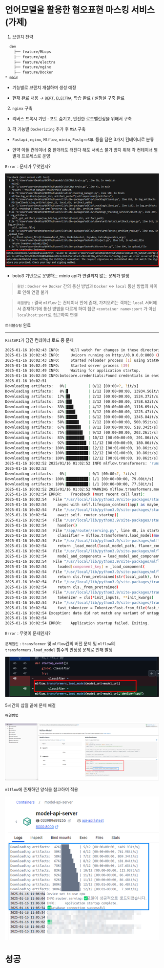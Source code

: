 # 언어모델을 활용한 혐오표현 마스킹 서비스(가제)

1. 브랜치 전략 

```bash
  dev
    ├── feature/MLops
    ├── feature/api
    ├── feature/electra
    ├── feature/nginx
    ├── feature/Docker
* main
```

- 기능별로 브랜치 개설하며 생성 예정

- 현재 완료 내용 → `BERT`, `ELECTRA`, 학습 완료 / 실험실 구축 완료

2. `nginx` 구축 

- 리버스 프록시 기반 : 포트 숨기고, 안전한 로드밸런싱을 위해서 구축 


3. 각 기능별 `Dockerizing` 추가 후 `MSA` 구축 
- `Fastapi`, `nginx`, `Mlflow`, `minio`, `PostgreSQL` 등을 담은 3가지 컨테이너로 분류 

- 만약 이들 컨테이너 중 한개라도 터진다 해도 서비스 불가 방지 위해 각 컨테이너 별 별개 프로세스로 운영 



`Error` : 문제가 무엇인지? 

![alt text](./image/image.png)

- boto3 기반으로 운영하는 minio api가 연결되지 않는 문제가 발생 

>`원인` : `Docker` ↔ `Docker` 간의 통신 방법과 `Docker` ↔ `local` 통신 방법의 차이로 인해 연결 불가 

> `해결방법` : 결국 `mlflow` 는 컨테이너 안에 존재, 가져오려는 객체는 `local` 서버에서 존재하기에 통신 방법을 다르게 하여 접근 `<container name>:port` 가 아닌 `localhost:port`로 접근하여 연결 

`트러블슈팅` 완료

----

`FastAPI`가 담긴 컨테이너 로드 중 문제 

```bash
2025-01-16 10:02:43 INFO:     Will watch for changes in these directories: ['/app']
2025-01-16 10:02:43 INFO:     Uvicorn running on http://0.0.0.0:8000 (Press CTRL+C to quit)
2025-01-16 10:02:43 INFO:     Started reloader process [1] using StatReload
2025-01-16 10:02:49 INFO:     Started server process [39]
2025-01-16 10:02:49 INFO:     Waiting for application startup.
2025-01-16 10:02:50 INFO:botocore.credentials:Found credentials in environment variables.
2025-01-16 10:02:51 
Downloading artifacts:   0%|          | 0/12 [00:00<?, ?it/s]
Downloading artifacts:   8%|▊         | 1/12 [00:00<00:00, 13934.56it/s]
Downloading artifacts:  17%|█▋        | 2/12 [00:00<00:00, 1524.37it/s] 
Downloading artifacts:  25%|██▌       | 3/12 [00:00<00:00, 1758.62it/s]
Downloading artifacts:  33%|███▎      | 4/12 [00:00<00:00, 1116.69it/s]
Downloading artifacts:  42%|████▏     | 5/12 [00:00<00:00, 1225.47it/s]
Downloading artifacts:  50%|█████     | 6/12 [00:00<00:00, 1345.84it/s]
Downloading artifacts:  58%|█████▊    | 7/12 [00:00<00:00, 500.95it/s] 
Downloading artifacts:  67%|██████▋   | 8/12 [00:00<00:00, 518.34it/s]
Downloading artifacts:  75%|███████▌  | 9/12 [00:00<00:00, 203.26it/s]
Downloading artifacts:  83%|████████▎ | 10/12 [00:00<00:00, 201.86it/s]
Downloading artifacts:  92%|█████████▏| 11/12 [00:00<00:00, 180.06it/s]
Downloading artifacts: 100%|██████████| 12/12 [00:01<00:00, 10.86it/s] 
Downloading artifacts: 100%|██████████| 12/12 [00:01<00:00, 10.86it/s]
Downloading artifacts: 100%|██████████| 12/12 [00:01<00:00, 10.86it/s]
2025-01-16 10:02:52 2025/01/16 01:02:52 INFO mlflow.transformers: 'runs:/38939a3b5d2c4c8b9a4a469cad1be524/outputs' resolved as 's3://mlflow/2/38939a3b5d2c4c8b9a4a469cad1be524/artifacts/outputs'
2025-01-16 10:02:52 
Downloading artifacts:   0%|          | 0/1 [00:00<?, ?it/s]
Downloading artifacts: 100%|██████████| 1/1 [00:00<00:00, 79.00it/s]
Downloading artifacts: 100%|██████████| 1/1 [00:00<00:00, 77.58it/s]
2025-01-16 10:02:52 2025/01/16 01:02:52 WARNING mlflow.transformers.model_io: Could not specify device parameter for this pipeline type.Falling back to loading the model with the default device.
2025-01-16 10:02:54 ERROR:    Traceback (most recent call last):
2025-01-16 10:02:54   File "/usr/local/lib/python3.9/site-packages/starlette/routing.py", line 677, in lifespan
2025-01-16 10:02:54     async with self.lifespan_context(app) as maybe_state:
2025-01-16 10:02:54   File "/usr/local/lib/python3.9/site-packages/starlette/routing.py", line 566, in __aenter__
2025-01-16 10:02:54     await self._router.startup()
2025-01-16 10:02:54   File "/usr/local/lib/python3.9/site-packages/starlette/routing.py", line 656, in startup
2025-01-16 10:02:54     handler()
2025-01-16 10:02:54   File "/app/router/serving.py", line 48, in startup_event
2025-01-16 10:02:54     classifier = mlflow.transformers.load_model(model_uri=model_uri, device="cpu")
2025-01-16 10:02:54   File "/usr/local/lib/python3.9/site-packages/mlflow/transformers/__init__.py", line 1128, in load_model
2025-01-16 10:02:54     return _load_model(local_model_path, flavor_config, return_type, device, **kwargs)
2025-01-16 10:02:54   File "/usr/local/lib/python3.9/site-packages/mlflow/transformers/__init__.py", line 1316, in _load_model
2025-01-16 10:02:54     model_and_components = load_model_and_components_from_local(
2025-01-16 10:02:54   File "/usr/local/lib/python3.9/site-packages/mlflow/transformers/model_io.py", line 106, in load_model_and_components_from_local
2025-01-16 10:02:54     loaded[component_key] = _load_component(
2025-01-16 10:02:54   File "/usr/local/lib/python3.9/site-packages/mlflow/transformers/model_io.py", line 176, in _load_component
2025-01-16 10:02:54     return cls.from_pretrained(str(local_path), trust_remote_code=trust_remote)
2025-01-16 10:02:54   File "/usr/local/lib/python3.9/site-packages/transformers/tokenization_utils_base.py", line 1825, in from_pretrained
2025-01-16 10:02:54     return cls._from_pretrained(
2025-01-16 10:02:54   File "/usr/local/lib/python3.9/site-packages/transformers/tokenization_utils_base.py", line 1988, in _from_pretrained
2025-01-16 10:02:54     tokenizer = cls(*init_inputs, **init_kwargs)
2025-01-16 10:02:54   File "/usr/local/lib/python3.9/site-packages/transformers/tokenization_utils_fast.py", line 111, in __init__
2025-01-16 10:02:54     fast_tokenizer = TokenizerFast.from_file(fast_tokenizer_file)
2025-01-16 10:02:54 Exception: data did not match any variant of untagged enum ModelWrapper at line 149192 column 3
2025-01-16 10:02:54 
2025-01-16 10:02:54 ERROR:    Application startup failed. Exiting.
```

`Error` : 무엇이 문제인지? 

`문제원인` : `transformer` 및 `mlflow`간의 버전 문제 및 `mlflow`의 `transformers.load_model` 함수의 안정성 문제로 인해 발생 

![alt text](./image/text.png)

5시간의 삽질 끝에 문제 해결 

`해결방법` 

![alt text](./image/pyfunc.png)

`mlflow`에 존재하던 양식을 참고하여 적용 

![alt text](./image/success.png)

# 성공